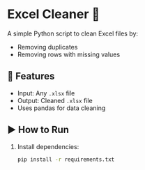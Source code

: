 # Excel Cleaner 🧹

A simple Python script to clean Excel files by:
- Removing duplicates
- Removing rows with missing values

## 🚀 Features
- Input: Any `.xlsx` file
- Output: Cleaned `.xlsx` file
- Uses pandas for data cleaning

## ▶️ How to Run
1. Install dependencies:
   ```bash
   pip install -r requirements.txt
